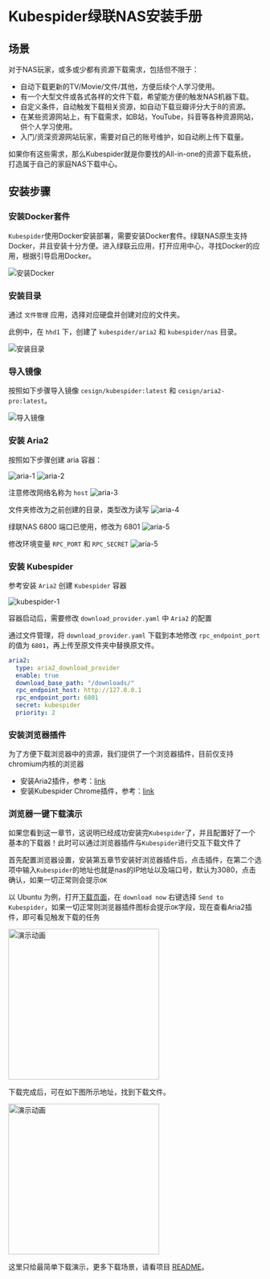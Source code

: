 # Kubespider绿联NAS安装手册

## 场景
对于NAS玩家，或多或少都有资源下载需求，包括但不限于：

- 自动下载更新的TV/Movie/文件/其他，方便后续个人学习使用。
- 有一个大型文件或各式各样的文件下载，希望能方便的触发NAS机器下载。
- 自定义条件，自动触发下载相关资源，如自动下载豆瓣评分大于8的资源。
- 在某些资源网站上，有下载需求，如B站，YouTube，抖音等各种资源网站，供个人学习使用。
- 入门/资深资源网站玩家，需要对自己的账号维护，如自动刷上传下载量。

如果你有这些需求，那么Kubespider就是你要找的All-in-one的资源下载系统，打造属于自己的家庭NAS下载中心。

<!-- 安装步骤 -->
## 安装步骤

### 安装Docker套件

`Kubespider`使用Docker安装部署，需要安装Docker套件。绿联NAS原生支持Docker，并且安装十分方便。进入绿联云应用，打开应用中心，寻找Docker的应用，根据引导启用Docker。

<image src="./images/install-docker.png" alt="安装Docker">  


### 安装目录

通过 `文件管理` 应用，选择对应硬盘并创建对应的文件夹。

此例中，在 `hhd1` 下，创建了 `kubespider/aria2` 和 `kubespider/nas` 目录。

<image src="./images/create-dir.png" alt="安装目录">

### 导入镜像

按照如下步骤导入镜像 `cesign/kubespider:latest` 和 `cesign/aria2-pro:latest`。

<image src="./images/import-image.png" alt="导入镜像">

### 安装 Aria2

按照如下步骤创建 aria 容器：

<image src="./images/aria-1.png" alt="aria-1">

<image src="./images/aria-2.png" alt="aria-2">

注意修改网络名称为 `host`
<image src="./images/aria-3.png" alt="aria-3">

文件夹修改为之前创建的目录，类型改为读写
<image src="./images/aria-4.png" alt="aria-4">

绿联NAS 6800 端口已使用，修改为 6801
<image src="./images/aria-5.png" alt="aria-5">

修改环境变量 `RPC_PORT` 和 `RPC_SECRET`
<image src="./images/aria-6.png" alt="aria-5">


### 安装 Kubespider

参考安装 `Aria2` 创建 `Kubespider` 容器

<image src="./images/kubespider-1.png" alt="kubespider-1">

容器启动后，需要修改 `download_provider.yaml` 中 `Aria2` 的配置

通过文件管理，将 `download_provider.yaml` 下载到本地修改 `rpc_endpoint_port` 的值为 `6801`，再上传至原文件夹中替换原文件。

```yaml
aria2:
  type: aria2_download_provider
  enable: true
  download_base_path: "/downloads/"
  rpc_endpoint_host: http://127.0.0.1
  rpc_endpoint_port: 6801
  secret: kubespider
  priority: 2
```

### 安装浏览器插件
为了方便下载浏览器中的资源，我们提供了一个浏览器插件，目前仅支持chromium内核的浏览器

- 安装Aria2插件，参考：[link](https://github.com/opennaslab/kubespider/blob/main/README-CN.md#2%E8%BF%9E%E6%8E%A5aria2)
- 安装Kubespider Chrome插件，参考：[link](https://github.com/opennaslab/kubespider/blob/main/README-CN.md#3%E5%AE%89%E8%A3%85chrome%E6%8F%92%E4%BB%B6)

### 浏览器一键下载演示

如果您看到这一章节，这说明已经成功安装完`Kubespider`了，并且配置好了一个基本的下载器！此时可以通过浏览器插件与`Kubespider`进行交互下载文件了

首先配置浏览器设置，安装第五章节安装好浏览器插件后，点击插件，在第二个选项中输入`Kubespider`的地址也就是nas的IP地址以及端口号，默认为3080，点击确认，如果一切正常则会提示`OK`

以 Ubuntu 为例，打开[下载页面](https://ubuntu.com/download/desktop/thank-you?version=22.04.3&architecture=amd64)，在 `download now` 右键选择 `Send to Kubespider`，如果一切正常则浏览器插件图标会提示`OK`字段，现在查看Aria2插件，即可看见触发下载的任务

<image src="./images/download.png" alt="演示动画" height="300px">

下载完成后，可在如下图所示地址，找到下载文件。

<image src="./images/ubuntu.png" alt="演示动画" height="300px">

这里只给最简单下载演示，更多下载场景，请看项目 [README](/)。
